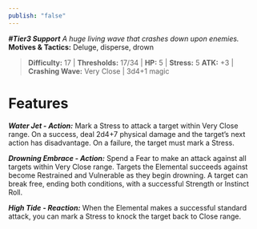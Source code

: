 ```yaml
---
publish: "false"
---
```

***#Tier3 Support***
*A huge living wave that crashes down upon enemies.*
**Motives & Tactics:** Deluge, disperse, drown

> **Difficulty:** 17 | **Thresholds:** 17/34 | **HP:** 5 | **Stress:** 5
> **ATK:** +3 | **Crashing Wave:** Very Close | 3d4+1 magic

# Features

***Water Jet - Action:*** Mark a Stress to attack a target within Very Close range. On a success, deal 2d4+7 physical damage and the target’s next action has disadvantage. On a failure, the target must mark a Stress.

***Drowning Embrace - Action:*** Spend a Fear to make an attack against all targets within Very Close range. Targets the Elemental succeeds against become Restrained and Vulnerable as they begin drowning. A target can break free, ending both conditions, with a successful Strength or Instinct Roll.

***High Tide - Reaction:*** When the Elemental makes a successful standard attack, you can mark a Stress to knock the target back to Close range.
